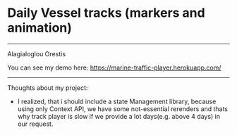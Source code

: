 # Daily Vessel tracks (markers and animation)

*******************
Alagialoglou Orestis


You can see my demo here: https://marine-traffic-player.herokuapp.com/
*******************


Thoughts about my project:

- I realized, that i should include a state Management library, because using only Context API, we have some not-essential rerenders and thats why track player is slow if we provide a lot days(e.g. above 4 days) in our request.

